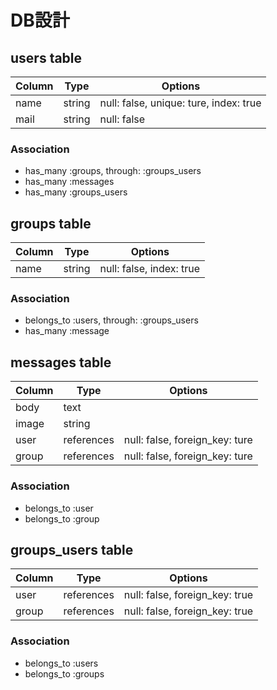 # DB設計

## users table

|Column|Type|Options|
|------|----|-------|
|name|string|null: false, unique: ture, index: true|
|mail|string|null: false|

### Association
- has_many :groups, through: :groups_users
- has_many :messages
- has_many :groups_users

## groups table 

|Column|Type|Options|
|------|----|-------|
|name|string|null: false, index: true|

### Association
- belongs_to :users, through: :groups_users
- has_many :message

## messages table
|Column|Type|Options|
|------|----|-------|
|body|text|
|image|string|
|user|references|null: false, foreign_key: ture|
|group|references|null: false, foreign_key: ture|

### Association
- belongs_to :user
- belongs_to :group

## groups_users table
|Column|Type|Options|
|------|----|-------|
|user|references|null: false, foreign_key: true|
|group|references|null: false, foreign_key: true|

### Association
- belongs_to :users
- belongs_to :groups